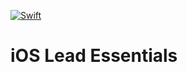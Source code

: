 [![Swift](https://github.com/JZDesign/iOSEssentials/actions/workflows/swift.yml/badge.svg)](https://github.com/JZDesign/iOSEssentials/actions/workflows/swift.yml)

# iOS Lead Essentials